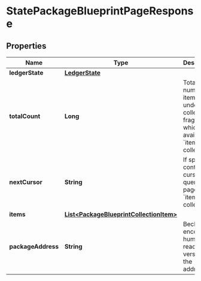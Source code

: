 

# StatePackageBlueprintPageResponse


## Properties

| Name | Type | Description | Notes |
|------------ | ------------- | ------------- | -------------|
|**ledgerState** | [**LedgerState**](LedgerState.md) |  |  |
|**totalCount** | **Long** | Total number of items in underlying collection, fragment of which is available in &#x60;items&#x60; collection. |  [optional] |
|**nextCursor** | **String** | If specified, contains a cursor to query next page of the &#x60;items&#x60; collection. |  [optional] |
|**items** | [**List&lt;PackageBlueprintCollectionItem&gt;**](PackageBlueprintCollectionItem.md) |  |  |
|**packageAddress** | **String** | Bech32m-encoded human readable version of the address. |  |



